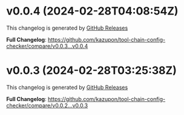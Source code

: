 # v0.0.4 (2024-02-28T04:08:54Z)

This changelog is generated by [GitHub Releases](https://github.com/kazupon/tool-chain-config-checker/releases/tag/v0.0.4)

<!-- Release notes generated using configuration in .github/release.yml at v0.0.4 -->

**Full Changelog**: https://github.com/kazupon/tool-chain-config-checker/compare/v0.0.3...v0.0.4

# v0.0.3 (2024-02-28T03:25:38Z)

This changelog is generated by [GitHub Releases](https://github.com/kazupon/tool-chain-config-checker/releases/tag/v0.0.3)

<!-- Release notes generated using configuration in .github/release.yml at v0.0.3 -->

**Full Changelog**: https://github.com/kazupon/tool-chain-config-checker/compare/v0.0.2...v0.0.3
